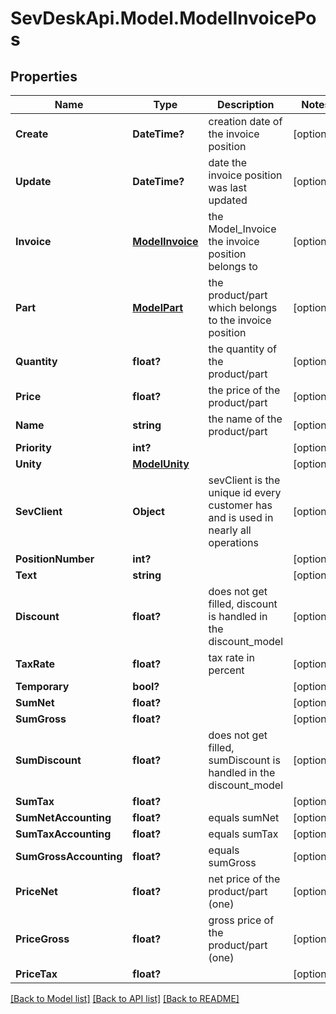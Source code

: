 # SevDeskApi.Model.ModelInvoicePos
## Properties

Name | Type | Description | Notes
------------ | ------------- | ------------- | -------------
**Create** | **DateTime?** | creation date of the invoice position | [optional] 
**Update** | **DateTime?** | date the invoice position was last updated | [optional] 
**Invoice** | [**ModelInvoice**](ModelInvoice.md) | the Model_Invoice the invoice position belongs to | [optional] 
**Part** | [**ModelPart**](ModelPart.md) | the product/part which belongs to the invoice position | [optional] 
**Quantity** | **float?** | the quantity of the product/part | [optional] 
**Price** | **float?** | the price of the product/part | [optional] 
**Name** | **string** | the name of the product/part | [optional] 
**Priority** | **int?** |  | [optional] 
**Unity** | [**ModelUnity**](ModelUnity.md) |  | [optional] 
**SevClient** | **Object** | sevClient is the unique id every customer has and is used in nearly all operations | [optional] 
**PositionNumber** | **int?** |  | [optional] 
**Text** | **string** |  | [optional] 
**Discount** | **float?** | does not get filled, discount is handled in the discount_model | [optional] 
**TaxRate** | **float?** | tax rate in percent | [optional] 
**Temporary** | **bool?** |  | [optional] 
**SumNet** | **float?** |  | [optional] 
**SumGross** | **float?** |  | [optional] 
**SumDiscount** | **float?** | does not get filled, sumDiscount is handled in the discount_model | [optional] 
**SumTax** | **float?** |  | [optional] 
**SumNetAccounting** | **float?** | equals sumNet | [optional] 
**SumTaxAccounting** | **float?** | equals sumTax | [optional] 
**SumGrossAccounting** | **float?** | equals sumGross | [optional] 
**PriceNet** | **float?** | net price of the product/part (one) | [optional] 
**PriceGross** | **float?** | gross price of the product/part (one) | [optional] 
**PriceTax** | **float?** |  | [optional] 

[[Back to Model list]](../README.md#documentation-for-models) [[Back to API list]](../README.md#documentation-for-api-endpoints) [[Back to README]](../README.md)

